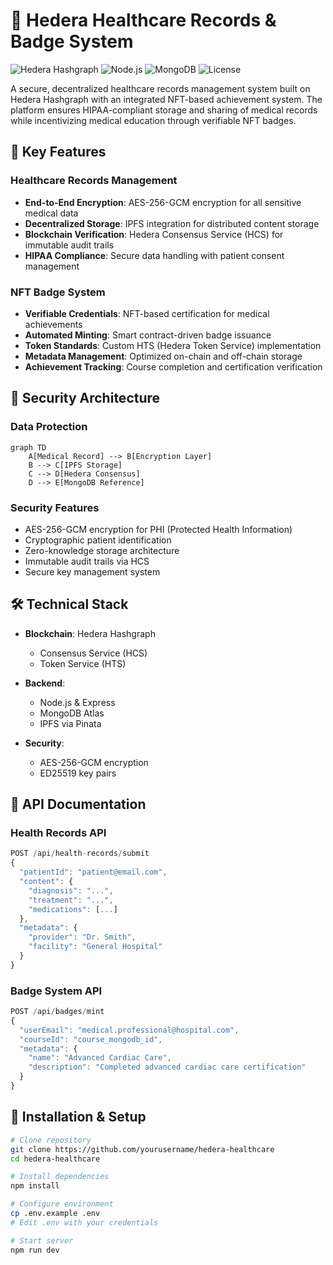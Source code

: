 # 🏥 Hedera Healthcare Records & Badge System

![Hedera Hashgraph](https://img.shields.io/badge/Hedera-Hashgraph-00D4A0)
![Node.js](https://img.shields.io/badge/Node.js-v16+-43853D)
![MongoDB](https://img.shields.io/badge/MongoDB-v5+-47A248)
![License](https://img.shields.io/badge/License-MIT-blue.svg)

A secure, decentralized healthcare records management system built on Hedera Hashgraph with an integrated NFT-based achievement system. The platform ensures HIPAA-compliant storage and sharing of medical records while incentivizing medical education through verifiable NFT badges.

## 🌟 Key Features

### Healthcare Records Management 

- **End-to-End Encryption**: AES-256-GCM encryption for all sensitive medical data
- **Decentralized Storage**: IPFS integration for distributed content storage
- **Blockchain Verification**: Hedera Consensus Service (HCS) for immutable audit trails
- **HIPAA Compliance**: Secure data handling with patient consent management

### NFT Badge System

- **Verifiable Credentials**: NFT-based certification for medical achievements
- **Automated Minting**: Smart contract-driven badge issuance
- **Token Standards**: Custom HTS (Hedera Token Service) implementation
- **Metadata Management**: Optimized on-chain and off-chain storage
- **Achievement Tracking**: Course completion and certification verification

## 🔐 Security Architecture

### Data Protection
```mermaid
graph TD
    A[Medical Record] --> B[Encryption Layer]
    B --> C[IPFS Storage]
    C --> D[Hedera Consensus]
    D --> E[MongoDB Reference]
```

### Security Features
- AES-256-GCM encryption for PHI (Protected Health Information)
- Cryptographic patient identification
- Zero-knowledge storage architecture
- Immutable audit trails via HCS
- Secure key management system

## 🛠️ Technical Stack

- **Blockchain**: Hedera Hashgraph
  - Consensus Service (HCS)
  - Token Service (HTS)
  
- **Backend**:
  - Node.js & Express
  - MongoDB Atlas
  - IPFS via Pinata
  
- **Security**:
  - AES-256-GCM encryption
  - ED25519 key pairs

## 📖 API Documentation

### Health Records API

```typescript
POST /api/health-records/submit
{
  "patientId": "patient@email.com",
  "content": {
    "diagnosis": "...",
    "treatment": "...",
    "medications": [...]
  },
  "metadata": {
    "provider": "Dr. Smith",
    "facility": "General Hospital"
  }
}
```

### Badge System API

```typescript
POST /api/badges/mint
{
  "userEmail": "medical.professional@hospital.com",
  "courseId": "course_mongodb_id",
  "metadata": {
    "name": "Advanced Cardiac Care",
    "description": "Completed advanced cardiac care certification"
  }
}
```

## 🔧 Installation & Setup

```bash
# Clone repository
git clone https://github.com/yourusername/hedera-healthcare
cd hedera-healthcare

# Install dependencies
npm install

# Configure environment
cp .env.example .env
# Edit .env with your credentials

# Start server
npm run dev
```
